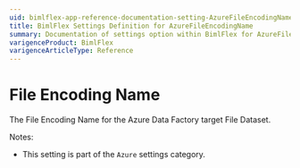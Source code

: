 ```yaml
---
uid: bimlflex-app-reference-documentation-setting-AzureFileEncodingName
title: BimlFlex Settings Definition for AzureFileEncodingName
summary: Documentation of settings option within BimlFlex for AzureFileEncodingName
varigenceProduct: BimlFlex
varigenceArticleType: Reference
---
```


# File Encoding Name

The File Encoding Name for the Azure Data Factory target File Dataset.

Notes:
* This setting is part of the `Azure` settings category.
